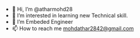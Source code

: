 - 👋 Hi, I’m @atharmohd28
- 👀 I’m interested in learning new Technical skill.
- 🌱 I’m Embeded Engineer 
- 📫 How to reach me mohdathar2842@gmail.com

<!---
atharmohd28/atharmohd28 is a ✨ special ✨ repository because its `README.md` (this file) appears on your GitHub profile.
You can click the Preview link to take a look at your changes.
--->
